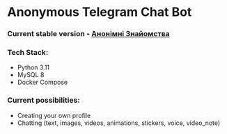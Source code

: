 # Anonymous Telegram Chat Bot

### Current stable version - [Анонімні Знайомства](https://t.me/anonimnisms_bot)

### Tech Stack:
 
- Python 3.11
- MySQL 8
- Docker Compose

### Current possibilities:

- Creating your own profile
- Chatting (text, images, videos, animations, stickers, voice, video_note)
